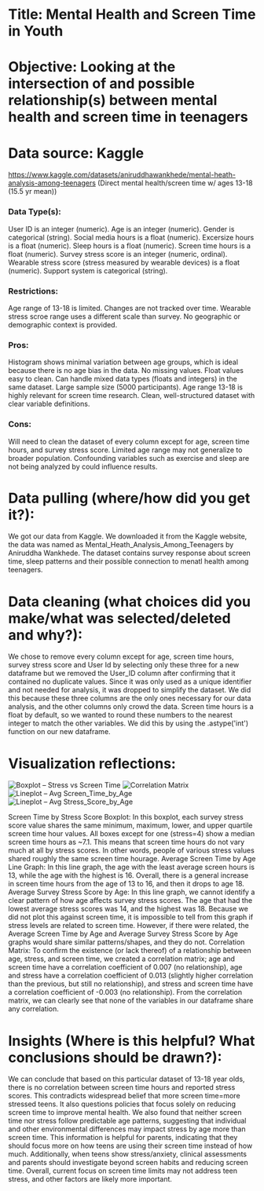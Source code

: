# Title: Mental Health and Screen Time in Youth


# Objective: Looking at the intersection of and possible relationship(s) between mental health and screen time in teenagers

# Data source: Kaggle
https://www.kaggle.com/datasets/aniruddhawankhede/mental-heath-analysis-among-teenagers (Direct mental health/screen time w/ ages 13-18 (15.5 yr mean))
  ### Data Type(s): 
User ID is an integer (numeric). Age is an integer (numeric). Gender is categorical (string). Social media hours is a float (numeric). Excersize hours is a float (numeric). Sleep hours is a float (numeric). Screen time hours is a float (numeric). Survey stress score is an integer (numeric, ordinal). Wearable stress score (stress measured by wearable devices) is a float (numeric). Support system is categorical (string).
  ### Restrictions: 
Age range of 13-18 is limited. Changes are not tracked over time. Wearable stress scroe range uses a different scale than survey. No geographic or demographic context is provided.
  
  ### Pros: 
Histogram shows minimal variation between age groups, which is ideal because there is no age bias in the data. No missing values. Float values easy to clean. Can handle mixed data types (floats and integers) in the same dataset. Large sample size (5000 participants). Age range 13-18 is highly relevant for screen time research. Clean, well-structured dataset with clear variable definitions. 
 
  ### Cons: 
 Will need to clean the dataset of every column except for age, screen time hours, and survey stress score. Limited age range may not generalize to broader population. Confounding variables such as exercise and sleep are not being analyzed by could influence results. 
 
# Data pulling (where/how did you get it?): 
We got our data from Kaggle. We downloaded it from the Kaggle website, the data was named as Mental_Heath_Analysis_Among_Teenagers by Aniruddha Wankhede. The dataset contains survey response about screen time, sleep patterns and their possible connection to menatl health among teenagers.

# Data cleaning (what choices did you make/what was selected/deleted and why?):
  We chose to remove every column except for age, screen time hours, survey stress score and User Id by selecting only these three for a new dataframe but we removed the User_ID column after confirming that it contained no duplicate values. Since it was only used as a unique identifier and not needed for analysis, it was dropped to simplify the dataset. We did this because these three columns are the only ones necessary for our data analysis, and the other columns only crowd the data. Screen time hours is a float by default, so we wanted to round these numbers to the nearest integer to match the other variables. We did this by using the .astype('int') function on our new dataframe.
# Visualization reflections:
![Boxplot – Stress vs Screen Time](Figures/boxplot_stress_vs_screen_time.png)
![Correlation Matrix](Figures/CorrelationMatrix.png)
![Lineplot – Avg Screen_Time_by_Age](Figures/lineplot_Average_Screen_time_vs_age.png)
![Lineplot – Avg Stress_Score_by_Age](Figures/lineplot_Average_Survey_stress_score_by_Age.png)



Screen Time by Stress Score Boxplot: In this boxplot, each survey stress score value shares the same minimum, maximum, lower, and upper quartile screen time hour values. All boxes except for one (stress=4) show a median screen time hours as ~7.1. This means that screen time hours do not vary much at all by stress scores. In other words, people of various stress values shared roughly the same screen time hourage.
Average Screen Time by Age Line Graph: In this line graph, the age with the least average screen hours is 13, while the age with the highest is 16. Overall, there is a general increase in screen time hours from the age of 13 to 16, and then it drops to age 18.
Average Survey Stress Score by Age: In this line graph, we cannot identify a clear pattern of how age affects survey stress scores. The age that had the lowest average stress scores was 14, and the highest was 18. Because we did not plot this against screen time, it is impossible to tell from this graph if stress levels are related to screen time. However, if there were related, the Average Screen Time by Age and Average Survey Stress Score by Age graphs would share similar patterns/shapes, and they do not. 
Correlation Matrix: To confirm the existence (or lack thereof) of a relationship between age, stress, and screen time, we created a correlation matrix; age and screen time have a correlation coefficient of 0.007 (no relationship), age and stress have a correlation coefficient of 0.013 (slightly higher correlation than the previous, but still no relationship), and stress and screen time have a correlation coefficient of -0.003 (no relationship). From the correlation matrix, we can clearly see that none of the variables in our dataframe share any correlation. 

# Insights (Where is this helpful? What conclusions should be drawn?):
We can conclude that based on this particular dataset of 13-18 year olds, there is no correlation between screen time hours and reported stress scores. This contradicts widespread belief that more screen time=more stressed teens. It also questions policies that focus solely on reducing screen time to improve mental health. We also found that neither screen time nor stress follow predictable age patterns, suggesting that individual and other environmental differences may impact stress by age more than screen time. This information is helpful for parents, indicating that they should focus more on how teens are using their screen time instead of how much. Additionally, when teens show stress/anxiety, clinical assessments and parents should investigate beyond screen habits and reducing screen time. Overall, current focus on screen time limits may not address teen stress, and other factors are likely more important.
